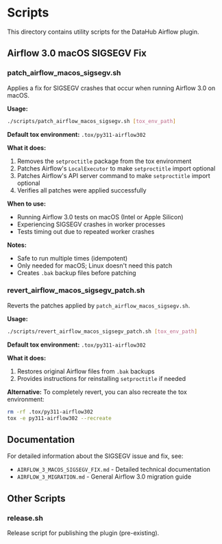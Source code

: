 # Scripts

This directory contains utility scripts for the DataHub Airflow plugin.

## Airflow 3.0 macOS SIGSEGV Fix

### patch_airflow_macos_sigsegv.sh

Applies a fix for SIGSEGV crashes that occur when running Airflow 3.0 on macOS.

**Usage:**

```bash
./scripts/patch_airflow_macos_sigsegv.sh [tox_env_path]
```

**Default tox environment:** `.tox/py311-airflow302`

**What it does:**

1. Removes the `setproctitle` package from the tox environment
2. Patches Airflow's `LocalExecutor` to make `setproctitle` import optional
3. Patches Airflow's API server command to make `setproctitle` import optional
4. Verifies all patches were applied successfully

**When to use:**

- Running Airflow 3.0 tests on macOS (Intel or Apple Silicon)
- Experiencing SIGSEGV crashes in worker processes
- Tests timing out due to repeated worker crashes

**Notes:**

- Safe to run multiple times (idempotent)
- Only needed for macOS; Linux doesn't need this patch
- Creates `.bak` backup files before patching

### revert_airflow_macos_sigsegv_patch.sh

Reverts the patches applied by `patch_airflow_macos_sigsegv.sh`.

**Usage:**

```bash
./scripts/revert_airflow_macos_sigsegv_patch.sh [tox_env_path]
```

**Default tox environment:** `.tox/py311-airflow302`

**What it does:**

1. Restores original Airflow files from `.bak` backups
2. Provides instructions for reinstalling `setproctitle` if needed

**Alternative:**
To completely revert, you can also recreate the tox environment:

```bash
rm -rf .tox/py311-airflow302
tox -e py311-airflow302 --recreate
```

## Documentation

For detailed information about the SIGSEGV issue and fix, see:

- `AIRFLOW_3_MACOS_SIGSEGV_FIX.md` - Detailed technical documentation
- `AIRFLOW_3_MIGRATION.md` - General Airflow 3.0 migration guide

## Other Scripts

### release.sh

Release script for publishing the plugin (pre-existing).
